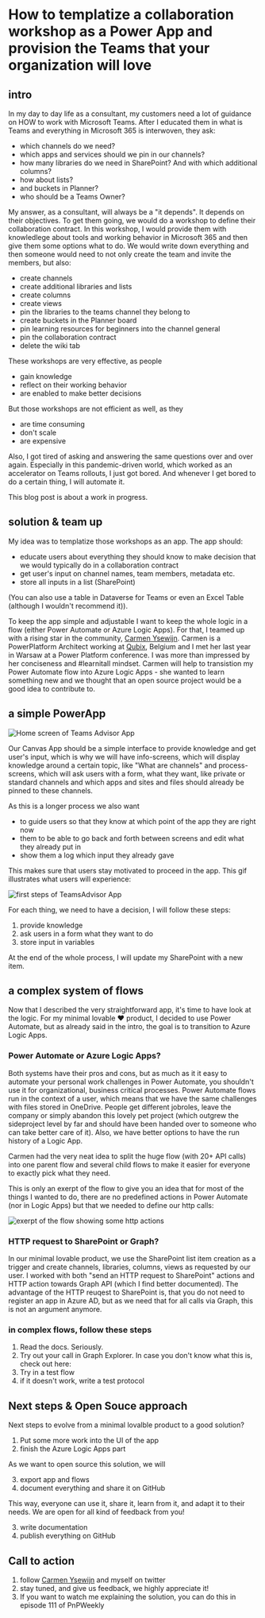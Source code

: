 # How to templatize a collaboration workshop as a Power App and provision the Teams that your organization will love

## intro

In my day to day life as a consultant, my customers need a lot of guidance on HOW to work with Microsoft Teams. After I educated them in what is Teams and everything in Microsoft 365 is interwoven, they ask: 

* which channels do we need?
* which apps and services should we pin in our channels?
* how many libraries do we need in SharePoint? And with which additional columns?
* how about lists? 
* and buckets in Planner? 
* who should be a Teams Owner? 

My answer, as a consultant, will always be a "it depends". It depends on their objectives. To get them going, we would do a workshop to define their collaboration contract. In this workshop, I would provide them with knowledlege about tools and working behavior in Microsoft 365 and then give them some options what to do. We would write down everything and then someone would need to not only create the team and invite the members, but also:

* create channels
* create additional libraries and lists
* create columns
* create views
* pin the libraries to the teams channel they belong to
* create buckets in the Planner board
* pin learning resources for beginners into the channel general
* pin the collaboration contract
* delete the wiki tab

These workshops are very effective, as people

* gain knowledge
* reflect on their working behavior
* are enabled to make better decisions

But those workshops are not efficient as well, as they 

* are time consuming
* don't scale
* are expensive

Also, I got tired of asking and answering the same questions over and over again. Especially in this pandemic-driven world, which worked as an accelerator on Teams rollouts, I just got bored.  And whenever I get bored to do a certain thing, I will automate it. 

This blog post is about a work in progress. 

## solution & team up

My idea was to templatize those workshops as an app. The app should: 

* educate users about everything they should know to make decision that we would typically do in a collaboration contract
* get user's input on channel names, team members, metadata etc. 
* store all inputs in a list (SharePoint)

(You can also use a table in Dataverse for Teams or even an Excel Table (although I wouldn't recommend it)). 

To keep the app simple and adjustable I want to keep the whole logic in a flow (either Power Automate or Azure Logic Apps). For that, I teamed up with a rising star in the community, [Carmen Ysewijn](https://twitter.com/CarmenYsewijn). Carmen is a PowerPlatform Architect working at [Qubix](https://www.qubix.be/), Belgium and I met her last year in Warsaw at a Power Platform conference. I was more than impressed by her conciseness and #learnitall mindset. Carmen will help to transistion my Power Automate flow into Azure Logic Apps - she wanted to learn something new and we thought that an open source project would be a good idea to contribute to. 

## a simple PowerApp 

![Home screen of Teams Advisor App](https://github.com/LuiseFreese/blog/blob/main/media/TA-home.png "Purpose of this app is guide users through the art of teamwork and proviosion the team of their dreams for them")

Our Canvas App should be a simple interface to provide knowledge and get user's input, which is why we will have info-screens, which will display knowledge around a certain topic, like "What are channels" and process-screens, which will ask users with a form, what they want, like private or standard channels and which apps and sites and files should already be pinned to these channels. 

As this is a longer process we also want

* to guide users so that they know at which point of the app they are right now
* them to be able to go back and forth between screens and edit what they already put in
* show them a log which input they already gave

This makes sure that users stay motivated to proceed in the app. This gif illustrates what users will experience: 

![first steps of TeamsAdvisor App](https://github.com/LuiseFreese/blog/blob/main/media/TA-decision.gif "Guiding users through knowledge and decisions when it comes to create the teams of their dreams")

For each thing, we need to have a decision, I will follow these steps: 

1. provide knowledge
2. ask users in a form what they want to do
3. store input in variables

At the end of the whole process, I will update my SharePoint with a new item. 

## a complex system of flows

Now that I described the very straightforward app, it's time to have look at the logic. For my minimal lovable ♥ product, I decided to use Power Automate, but as already said in the intro, the goal is to transition to Azure Logic Apps. 

### Power Automate or Azure Logic Apps? 

Both systems have their pros and cons, but as much as it it easy to automate your personal work challenges in Power Automate, you shouldn't use it for organizational, business critical processes. Power Automate flows run in the context of a user, which means that we have the same challenges with files stored in OneDrive. People get different jobroles, leave the company or simply abandon this lovely pet project (which outgrew the sideproject level by far and should have been handed over to someone who can take better care of it). Also, we have better options to have the run history of a Logic App. 

Carmen had the very neat idea to split the huge flow (with 20+ API calls) into one parent flow and several child flows to make it easier for everyone to exactly pick what they need. 

This is only an exerpt of the flow to give you an idea that for most of the things I wanted to do, there are no predefined actions in Power Automate (nor in Logic Apps) but that we needed to define our http calls: 

![exerpt of the flow showing some http actions](https://github.com/LuiseFreese/blog/blob/main/media/TA-flow.png "a lot of https actions in a flow can make it a little confusing")

### HTTP request to SharePoint or Graph?

In our minimal lovable product, we use the SharePoint list item creation as a trigger and create channels, libraries, columns, views as requested by our user. I worked with both "send an HTTP request to SharePoint" actions and HTTP action towards Graph API (which I find better documented). The advantage of the HTTP reuqest to SharePoint is, that you do not need to register an app in Azure AD, but as we need that for all calls via Graph, this is not an argument anymore. 

### in complex flows, follow these steps 

1. Read the docs. Seriously. 
2. Try out your call in Graph Explorer. In case you don't know what this is, check out here: 
3. Try in a test flow
4. if it doesn't work, write a test protocol

## Next steps & Open Souce approach

Next steps to evolve from a minimal lovalble product to a good solution? 
1. Put some more work into the UI of the app
2. finish the Azure Logic Apps part

As we want to open source this solution, we will 

3. export app and flows
4. document everything and share it on GitHub 

This way, everyone can use it, share it, learn from it, and adapt it to their needs. We are open for all kind of feedback from you! 

3. write documentation
4. publish everything on GitHub

## Call to action

1. follow [Carmen Ysewijn](https://twitter.com/CarmenYsewijn) and myself on twitter
2. stay tuned, and give us feedback, we highly appreciate it!
3. If you want to watch me explaining the solution,  you can do this in episode 111 of PnPWeekly 
